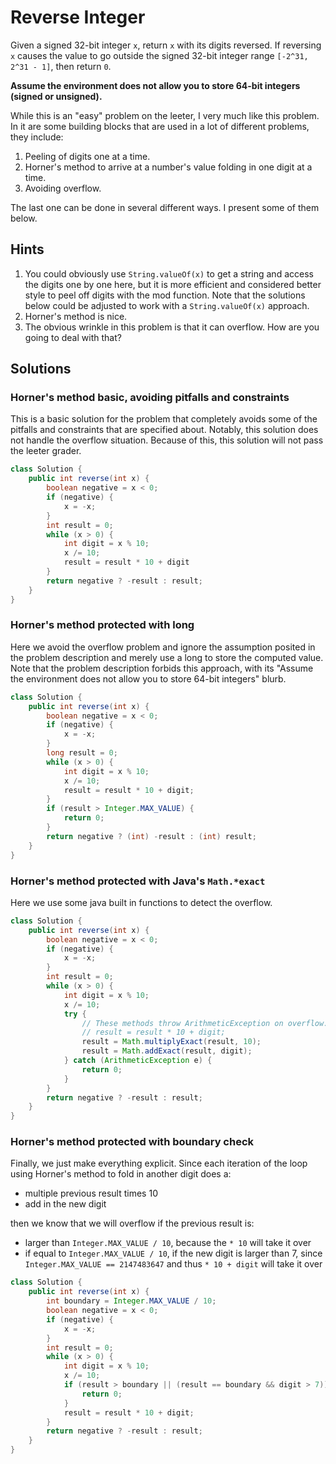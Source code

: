 # Reverse Integer

Given a signed 32-bit integer `x`, return `x` with its digits reversed. If
reversing `x` causes the value to go outside the signed 32-bit integer range
`[-2^31, 2^31 - 1]`, then return `0`.

**Assume the environment does not allow you to store 64-bit integers (signed
or unsigned).**

While this is an "easy" problem on the leeter, I very much like this problem.
In it are some building blocks that are used in a lot of different problems,
they include:

1. Peeling of digits one at a time.
1. Horner's method to arrive at a number's value folding in one digit at a time.
1. Avoiding overflow.

The last one can be done in several different ways. I present some of them
below.

## Hints

1. You could obviously use `String.valueOf(x)` to get a string and access the
   digits one by one here, but it is more efficient and considered better style
   to peel off digits with the mod function. Note that the solutions below could
   be adjusted to work with a `String.valueOf(x)` approach.
1. Horner's method is nice.
1. The obvious wrinkle in this problem is that it can overflow. How are you
   going to deal with that?

## Solutions

### Horner's method basic, avoiding pitfalls and constraints

This is a basic solution for the problem that completely avoids some of the
pitfalls and constraints that are specified about. Notably, this solution does
not handle the overflow situation. Because of this, this solution will not
pass the leeter grader.

```java
class Solution {
    public int reverse(int x) {
        boolean negative = x < 0;
        if (negative) {
            x = -x;
        }
        int result = 0;
        while (x > 0) {
            int digit = x % 10;
            x /= 10;
            result = result * 10 + digit
        }
        return negative ? -result : result;
    }
}
```

### Horner's method protected with long

Here we avoid the overflow problem and ignore the assumption posited in the
problem description and merely use a long to store the computed value. Note
that the problem description forbids this approach, with its "Assume the
environment does not allow you to store 64-bit integers" blurb.

```java
class Solution {
    public int reverse(int x) {
        boolean negative = x < 0;
        if (negative) {
            x = -x;
        }
        long result = 0;
        while (x > 0) {
            int digit = x % 10;
            x /= 10;
            result = result * 10 + digit;
        }
        if (result > Integer.MAX_VALUE) {
            return 0;
        }
        return negative ? (int) -result : (int) result;
    }
}
```

### Horner's method protected with Java's `Math.*exact`

Here we use some java built in functions to detect the overflow.

```java
class Solution {
    public int reverse(int x) {
        boolean negative = x < 0;
        if (negative) {
            x = -x;
        }
        int result = 0;
        while (x > 0) {
            int digit = x % 10;
            x /= 10;
            try {
                // These methods throw ArithmeticException on overflow.
                // result = result * 10 + digit;
                result = Math.multiplyExact(result, 10);
                result = Math.addExact(result, digit);
            } catch (ArithmeticException e) {
                return 0;
            }
        }
        return negative ? -result : result;
    }
}
```

### Horner's method protected with boundary check

Finally, we just make everything explicit. Since each iteration of the loop
using Horner's method to fold in another digit does a:

* multiple previous result times 10
* add in the new digit

then we know that we will overflow if the previous result is:

* larger than `Integer.MAX_VALUE / 10`, because the `* 10` will take it over
* if equal to `Integer.MAX_VALUE / 10`, if the new digit is larger than 7, since
  `Integer.MAX_VALUE == 2147483647` and thus `* 10 + digit` will take it over

```java
class Solution {
    public int reverse(int x) {
        int boundary = Integer.MAX_VALUE / 10;
        boolean negative = x < 0;
        if (negative) {
            x = -x;
        }
        int result = 0;
        while (x > 0) {
            int digit = x % 10;
            x /= 10;
            if (result > boundary || (result == boundary && digit > 7)) {
                return 0;
            }
            result = result * 10 + digit;
        }
        return negative ? -result : result;
    }
}
```
